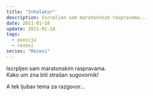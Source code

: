 ```yaml
---
title: "Inhalator"
description: Iscrpljen sam maratonskim raspravama...
date: 2011-01-18
update: 2011-01-18
tags:
  - poezija
  - rezovi
series: "Rezovi"
---
```


Iscrpljen sam maratonskim raspravama.  
Kako um zna biti strašan sugovornik!

A tek ljubav tema za razgovor...
